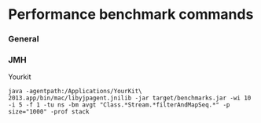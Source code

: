 # Performance benchmark commands

### General

### JMH

Yourkit
    
    java -agentpath:/Applications/YourKit\ 2013.app/bin/mac/libyjpagent.jnilib -jar target/benchmarks.jar -wi 10 -i 5 -f 1 -tu ns -bm avgt "Class.*Stream.*filterAndMapSeq.*" -p size="1000" -prof stack